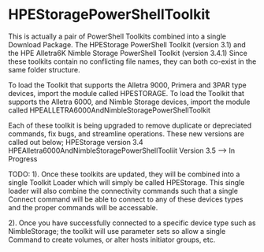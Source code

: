 # HPEStoragePowerShellToolkit
This is actually a pair of PowerShell Toolkits combined into a single Download Package.
The HPEStorage PowerShell Toolkit (version 3.1) and the HPE Alletra6K Nimble Storage PowerShell Toolkit (version 3.4.1)
Since these toolkits contain no conflicting file names, they can both co-exist in the same folder structure. 

To load the Toolkit that supports the Alletra 9000, Primera and 3PAR type devices, import the module called HPESTORAGE.
To load the Toolkit that supports the Alletra 6000, and Nimble Storage devices, import the module called HPEALLETRA6000AndNimbleStoragePowerShellToolkit

Each of these toolkit is being upgraded to remove duplicate or depreciated commands, fix bugs, and streamline operations. These new versions are called out below;
HPEStorage version 3.4
HPEAlletra6000AndNimbleStoragePowerShellTooliit Version 3.5 --> In Progress

TODO: 
1). Once these toolkits are updated, they will be combined into a single Toolkit Loader which will simply be called HPEStorage.
This single loader will also combine the connectivity commands such that a single Connect command will be able to connect to any of these devices
types and the proper commands will be accessable.

2). Once you have successfully connected to a specific device type such as NimbleStorage; the toolkit will use parameter sets so allow a single Command
to create volumes, or alter hosts initiator groups, etc. 

